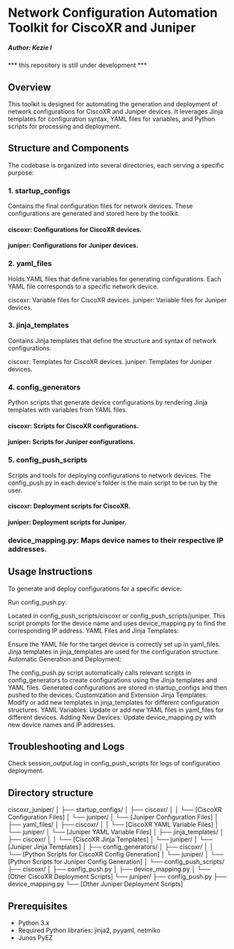 # Network Configuration Automation Toolkit for CiscoXR and Juniper
##### Author: Kezie I 
*** this repository is still under development ***
## Overview

This toolkit is designed for automating the generation and deployment of network configurations for CiscoXR and Juniper devices. It leverages Jinja templates for configuration syntax, YAML files for variables, and Python scripts for processing and deployment.

## Structure and Components
The codebase is organized into several directories, each serving a specific purpose:

### 1. startup_configs
Contains the final configuration files for network devices. These configurations are generated and stored here by the toolkit.

#### ciscoxr: Configurations for CiscoXR devices.
#### juniper: Configurations for Juniper devices.
### 2. yaml_files
Holds YAML files that define variables for generating configurations. Each YAML file corresponds to a specific network device.

ciscoxr: Variable files for CiscoXR devices.
juniper: Variable files for Juniper devices.
### 3. jinja_templates
Contains Jinja templates that define the structure and syntax of network configurations.

ciscoxr: Templates for CiscoXR devices.
juniper: Templates for Juniper devices.
### 4. config_generators
Python scripts that generate device configurations by rendering Jinja templates with variables from YAML files.

#### ciscoxr: Scripts for CiscoXR configurations.
#### juniper: Scripts for Juniper configurations.
### 5. config_push_scripts
Scripts and tools for deploying configurations to network devices. The config_push.py in each device's folder is the main script to be run by the user.

#### ciscoxr: Deployment scripts for CiscoXR.
#### juniper: Deployment scripts for Juniper.
### device_mapping.py: Maps device names to their respective IP addresses.
## Usage Instructions
To generate and deploy configurations for a specific device:

Run config_push.py:

Located in config_push_scripts/ciscoxr or config_push_scripts/juniper.
This script prompts for the device name and uses device_mapping.py to find the corresponding IP address.
YAML Files and Jinja Templates:

Ensure the YAML file for the target device is correctly set up in yaml_files.
Jinja templates in jinja_templates are used for the configuration structure.
Automatic Generation and Deployment:

The config_push.py script automatically calls relevant scripts in config_generators to create configurations using the Jinja templates and YAML files.
Generated configurations are stored in startup_configs and then pushed to the devices.
Customization and Extension
Jinja Templates: Modify or add new templates in jinja_templates for different configuration structures.
YAML Variables: Update or add new YAML files in yaml_files for different devices.
Adding New Devices: Update device_mapping.py with new device names and IP addresses.
## Troubleshooting and Logs
Check session_output.log in config_push_scripts for logs of configuration deployment.

## Directory structure 
ciscoxr_juniper/
│
├── startup_configs/
│   ├── ciscoxr/
│   │   └── [CiscoXR Configuration Files]
│   └── juniper/
│       └── [Juniper Configuration Files]
│
├── yaml_files/
│   ├── ciscoxr/
│   │   └── [CiscoXR YAML Variable Files]
│   └── juniper/
│       └── [Juniper YAML Variable Files]
│
├── jinja_templates/
│   ├── ciscoxr/
│   │   └── [CiscoXR Jinja Templates]
│   └── juniper/
│       └── [Juniper Jinja Templates]
│
├── config_generators/
│   ├── ciscoxr/
│   │   └── [Python Scripts for CiscoXR Config Generation]
│   └── juniper/
│       └── [Python Scripts for Juniper Config Generation]
│
└── config_push_scripts/
    ├── ciscoxr/
    │   ├── config_push.py
    │   ├── device_mapping.py
    │   └── [Other CiscoXR Deployment Scripts]
    └── juniper/
        ├── config_push.py
        ├── device_mapping.py
        └── [Other Juniper Deployment Scripts]


## Prerequisites 
- Python 3.x
- Required Python libraries: jinja2, pyyaml, netmiko
- Junos PyEZ
